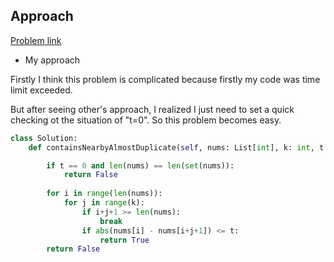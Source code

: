 ## Approach

[Problem link](https://leetcode.com/problems/contains-duplicate-iii/)

- My approach

Firstly I think this problem is complicated because firstly my code was time limit exceeded.

But after seeing other's approach, I realized I just need to set a quick checking ot the situation of "t=0". So this problem becomes easy.

```python
class Solution:
    def containsNearbyAlmostDuplicate(self, nums: List[int], k: int, t: int) -> bool:

        if t == 0 and len(nums) == len(set(nums)):
            return False
        
        for i in range(len(nums)):
            for j in range(k):
                if i+j+1 >= len(nums):
                    break
                if abs(nums[i] - nums[i+j+1]) <= t:
                    return True
        return False
```
